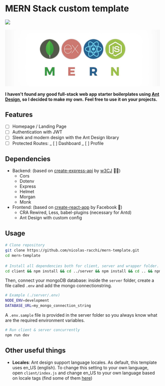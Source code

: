 # MERN Stack custom template

![](https://img.shields.io/badge/Stack-MERN-informational)

<img src="./design/mern.jpeg"></img>

**I haven't found any good full-stack web app starter boilerplates using [Ant Design](https://ant.design), so I decided to make my own.**
**Feel free to use it on your projects.**

## Features

- [ ] Homepage / Landing Page
- [ ] Authentication with JWT
- [ ] Sleek and modern design with the Ant Design library
- [ ] Protected Routes:
      _ [ ] Dashboard
      _ [ ] Profile

## Dependencies

- Backend: (based on [create-express-api](https://www.npmjs.com/package/create-express-api) by [w3CJ](https://github.com/w3cj) 🙏🏻)
  - Cors
  - Dotenv
  - Express
  - Helmet
  - Morgan
  - Monk
- Frontend: (based on [create-react-app](https://github.com/facebook/create-react-app) by Facebook 🤙)
  - CRA Rewired, Less, babel-plugins (necessary for Antd)
  - Ant Design with custom config

## Usage

```bash
# Clone repository
git clone https://github.com/nicolas-racchi/mern-template.git
cd mern-template

# Install all dependencies both for client, server and wrapper folder.
cd client && npm install && cd ../server && npm install && cd .. && npm install
```

Then, connect your mongoDB database:
inside the `server` folder, create a file called `.env` and add the mongo connectionstring.

```bash
# Example (./server/.env)
NODE_ENV=development
DATABASE_URL=my_mongo_connection_string
```

A `.env.sample` file is provided in the server folder so you always know what are the required environment variables.

```bash
# Run client & server concurrently
npm run dev
```

## Other useful things

- **Locales**: Ant design support language locales. As default, this template uses en_US (english). To change this setting to your own language, open `client/index.js` and change en_US to your own language based on locale tags (find some of them [here](https://www.oracle.com/java/technologies/javase/jdk8-jre8-suported-locales.html#util-text))
